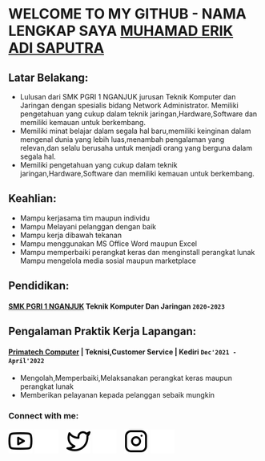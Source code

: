 # WELCOME TO MY GITHUB - NAMA LENGKAP SAYA [MUHAMAD ERIK ADI SAPUTRA](https://instagram.com/erikkwp_?igshid=OTk0YzhjMDVlZA==) 
## Latar Belakang:
- Lulusan dari SMK PGRI 1 NGANJUK jurusan Teknik Komputer dan Jaringan
dengan spesialis bidang Network Administrator.
Memiliki pengetahuan yang cukup dalam teknik jaringan,Hardware,Software
dan memiliki kemauan untuk berkembang.
- Memiliki minat belajar dalam segala hal baru,memiliki keinginan dalam
mengenal dunia yang lebih luas,menambah pengalaman yang relevan,dan
selalu berusaha untuk menjadi orang yang berguna dalam segala hal.
- Memiliki pengetahuan yang cukup dalam teknik jaringan,Hardware,Software
dan memiliki kemauan untuk berkembang.

## Keahlian:
- Mampu kerjasama tim maupun individu
- Mampu Melayani pelanggan dengan baik
- Mampu kerja dibawah tekanan
- Mampu menggunakan MS Office Word maupun Excel
- Mampu memperbaiki perangkat keras dan menginstall perangkat lunak
Mampu mengelola media sosial maupun marketplace

## Pendidikan:

#### [SMK PGRI 1 NGANJUK](https://www.smkpgri1-nganjuk.sch.id/) Teknik Komputer Dan Jaringan `2020-2023`

## Pengalaman Praktik Kerja Lapangan:
#### [Primatech Computer](https://maps.app.goo.gl/5T37M2dSziFrJFK78) | Teknisi,Customer Service | Kediri `Dec'2021 - April'2022`
   - Mengolah,Memperbaiki,Melaksanakan perangkat keras maupun perangkat lunak
   - Memberikan pelayanan kepada pelanggan sebaik mungkin

### Connect with me:

[![website](./youtube-light.svg)](https://youtube.com/@ErikWP-yb3gs#gh-light-mode-only)
[![website](./youtube-dark.svg)](https://youtube.com/@ErikWP-yb3gs#gh-dark-mode-only)
&nbsp;&nbsp;
[![website](./twitter-light.svg)](https://twitter.com/erikkwp_#gh-light-mode-only)
[![website](./twitter-dark.svg)](https://twitter.com/erikkwp_#gh-dark-mode-only)
&nbsp;&nbsp;
[![website](./instagram-light.svg)](https://instagram.com/erikkwp_#gh-light-mode-only)
[![website](./instagram-dark.svg)](https://instagram.com/erikkwp_#gh-dark-mode-only)



[webdev]: https://github.com/MuhamadErik
